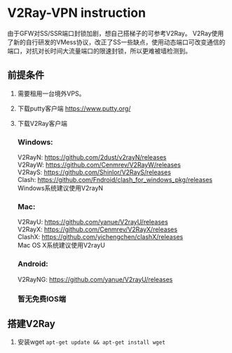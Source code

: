# V2Ray-VPN instruction
由于GFW对SS/SSR端口封锁加剧，想自己搭梯子的可参考V2Ray。  V2Ray使用了新的自行研发的VMess协议，改正了SS一些缺点，使用动态端口可改变通信的端口，对抗对长时间大流量端口的限速封锁，所以更难被墙检测到。

## 前提条件

1. 需要租用一台境外VPS。

2. 下载putty客户端 https://www.putty.org/

3. 下载V2Ray客户端
    ### Windows: 
    V2RayN: https://github.com/2dust/v2rayN/releases  
    V2RayW: https://github.com/Cenmrev/V2RayW/releases  
    V2RayS: https://github.com/Shinlor/V2RayS/releases  
    Clash: https://github.com/Fndroid/clash_for_windows_pkg/releases  
    Windows系统建议使用V2rayN
    ### Mac:
    V2RayU: https://github.com/yanue/V2rayU/releases  
    V2RayX: https://github.com/Cenmrev/V2RayX/releases  
    ClashX: https://github.com/yichengchen/clashX/releases  
    Mac OS X系统建议使用V2rayU
    ### Android:
    V2RayNG: https://github.com/yanue/V2rayU/releases  
    ### 暂无免费IOS端
    
## 搭建V2Ray

1. 安装wget
   `apt-get update && apt-get install wget `  


